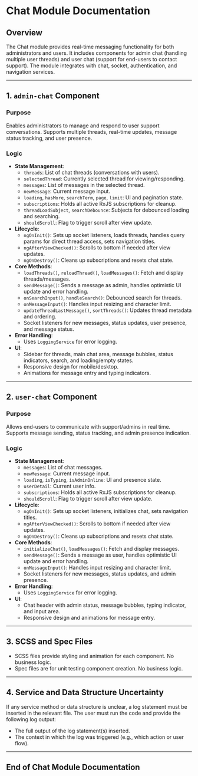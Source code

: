 # Chat Module Documentation

## Overview
The Chat module provides real-time messaging functionality for both administrators and users. It includes components for admin chat (handling multiple user threads) and user chat (support for end-users to contact support). The module integrates with chat, socket, authentication, and navigation services.

---

## 1. `admin-chat` Component

### Purpose
Enables administrators to manage and respond to user support conversations. Supports multiple threads, real-time updates, message status tracking, and user presence.

### Logic
- **State Management**:
  - `threads`: List of chat threads (conversations with users).
  - `selectedThread`: Currently selected thread for viewing/responding.
  - `messages`: List of messages in the selected thread.
  - `newMessage`: Current message input.
  - `loading`, `hasMore`, `searchTerm`, `page`, `limit`: UI and pagination state.
  - `subscriptions`: Holds all active RxJS subscriptions for cleanup.
  - `threadLoadSubject`, `searchDebounce`: Subjects for debounced loading and searching.
  - `shouldScroll`: Flag to trigger scroll after view update.
- **Lifecycle**:
  - `ngOnInit()`: Sets up socket listeners, loads threads, handles query params for direct thread access, sets navigation titles.
  - `ngAfterViewChecked()`: Scrolls to bottom if needed after view updates.
  - `ngOnDestroy()`: Cleans up subscriptions and resets chat state.
- **Core Methods**:
  - `loadThreads()`, `reloadThread()`, `loadMessages()`: Fetch and display threads/messages.
  - `sendMessage()`: Sends a message as admin, handles optimistic UI update and error handling.
  - `onSearchInput()`, `handleSearch()`: Debounced search for threads.
  - `onMessageInput()`: Handles input resizing and character limit.
  - `updateThreadLastMessage()`, `sortThreads()`: Updates thread metadata and ordering.
  - Socket listeners for new messages, status updates, user presence, and message status.
- **Error Handling**:
  - Uses `LoggingService` for error logging.
- **UI**:
  - Sidebar for threads, main chat area, message bubbles, status indicators, search, and loading/empty states.
  - Responsive design for mobile/desktop.
  - Animations for message entry and typing indicators.

---

## 2. `user-chat` Component

### Purpose
Allows end-users to communicate with support/admins in real time. Supports message sending, status tracking, and admin presence indication.

### Logic
- **State Management**:
  - `messages`: List of chat messages.
  - `newMessage`: Current message input.
  - `loading`, `isTyping`, `isAdminOnline`: UI and presence state.
  - `userDetail`: Current user info.
  - `subscriptions`: Holds all active RxJS subscriptions for cleanup.
  - `shouldScroll`: Flag to trigger scroll after view update.
- **Lifecycle**:
  - `ngOnInit()`: Sets up socket listeners, initializes chat, sets navigation titles.
  - `ngAfterViewChecked()`: Scrolls to bottom if needed after view updates.
  - `ngOnDestroy()`: Cleans up subscriptions and resets chat state.
- **Core Methods**:
  - `initializeChat()`, `loadMessages()`: Fetch and display messages.
  - `sendMessage()`: Sends a message as user, handles optimistic UI update and error handling.
  - `onMessageInput()`: Handles input resizing and character limit.
  - Socket listeners for new messages, status updates, and admin presence.
- **Error Handling**:
  - Uses `LoggingService` for error logging.
- **UI**:
  - Chat header with admin status, message bubbles, typing indicator, and input area.
  - Responsive design and animations for message entry.

---

## 3. SCSS and Spec Files
- SCSS files provide styling and animation for each component. No business logic.
- Spec files are for unit testing component creation. No business logic.

---

## 4. Service and Data Structure Uncertainty
If any service method or data structure is unclear, a log statement must be inserted in the relevant file. The user must run the code and provide the following log output:
- The full output of the log statement(s) inserted.
- The context in which the log was triggered (e.g., which action or user flow).

---

## End of Chat Module Documentation 